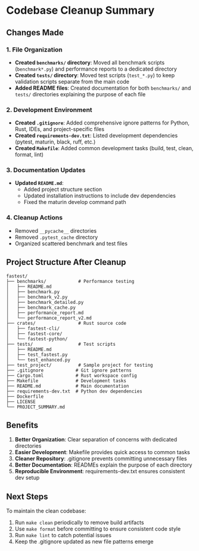 # Codebase Cleanup Summary

## Changes Made

### 1. File Organization
- **Created `benchmarks/` directory**: Moved all benchmark scripts (`benchmark*.py`) and performance reports to a dedicated directory
- **Created `tests/` directory**: Moved test scripts (`test_*.py`) to keep validation scripts separate from the main code
- **Added README files**: Created documentation for both `benchmarks/` and `tests/` directories explaining the purpose of each file

### 2. Development Environment
- **Created `.gitignore`**: Added comprehensive ignore patterns for Python, Rust, IDEs, and project-specific files
- **Created `requirements-dev.txt`**: Listed development dependencies (pytest, maturin, black, ruff, etc.)
- **Created `Makefile`**: Added common development tasks (build, test, clean, format, lint)

### 3. Documentation Updates
- **Updated `README.md`**: 
  - Added project structure section
  - Updated installation instructions to include dev dependencies
  - Fixed the maturin develop command path

### 4. Cleanup Actions
- Removed `__pycache__` directories
- Removed `.pytest_cache` directory
- Organized scattered benchmark and test files

## Project Structure After Cleanup

```
fastest/
├── benchmarks/            # Performance testing
│   ├── README.md
│   ├── benchmark.py
│   ├── benchmark_v2.py
│   ├── benchmark_detailed.py
│   ├── benchmark_cache.py
│   ├── performance_report.md
│   └── performance_report_v2.md
├── crates/                # Rust source code
│   ├── fastest-cli/
│   ├── fastest-core/
│   └── fastest-python/
├── tests/                 # Test scripts
│   ├── README.md
│   ├── test_fastest.py
│   └── test_enhanced.py
├── test_project/          # Sample project for testing
├── .gitignore            # Git ignore patterns
├── Cargo.toml            # Rust workspace config
├── Makefile              # Development tasks
├── README.md             # Main documentation
├── requirements-dev.txt  # Python dev dependencies
├── Dockerfile
├── LICENSE
└── PROJECT_SUMMARY.md
```

## Benefits

1. **Better Organization**: Clear separation of concerns with dedicated directories
2. **Easier Development**: Makefile provides quick access to common tasks
3. **Cleaner Repository**: .gitignore prevents committing unnecessary files
4. **Better Documentation**: READMEs explain the purpose of each directory
5. **Reproducible Environment**: requirements-dev.txt ensures consistent dev setup

## Next Steps

To maintain the clean codebase:
1. Run `make clean` periodically to remove build artifacts
2. Use `make format` before committing to ensure consistent code style
3. Run `make lint` to catch potential issues
4. Keep the .gitignore updated as new file patterns emerge 